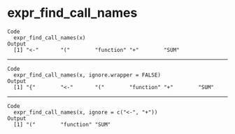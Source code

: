 # expr_find_call_names

    Code
      expr_find_call_names(x)
    Output
      [1] "<-"       "("        "function" "+"        "SUM"     

---

    Code
      expr_find_call_names(x, ignore.wrapper = FALSE)
    Output
      [1] "{"        "<-"       "("        "function" "+"        "SUM"     

---

    Code
      expr_find_call_names(x, ignore = c("<-", "+"))
    Output
      [1] "("        "function" "SUM"     

